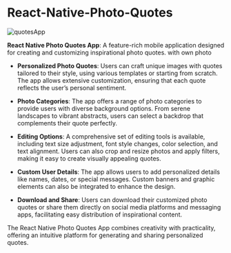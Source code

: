 # React-Native-Photo-Quotes
![quotesApp](https://github.com/user-attachments/assets/81f9e537-c352-46dd-9243-74190a224563)

**React Native Photo Quotes App**: A feature-rich mobile application designed for creating and customizing inspirational photo quotes. with own photo 

- **Personalized Photo Quotes**: Users can craft unique images with quotes tailored to their style, using various templates or starting from scratch. The app allows extensive customization, ensuring that each quote reflects the user’s personal sentiment.

- **Photo Categories**: The app offers a range of photo categories to provide users with diverse background options. From serene landscapes to vibrant abstracts, users can select a backdrop that complements their quote perfectly.

- **Editing Options**: A comprehensive set of editing tools is available, including text size adjustment, font style changes, color selection, and text alignment. Users can also crop and resize photos and apply filters, making it easy to create visually appealing quotes.

- **Custom User Details**: The app allows users to add personalized details like names, dates, or special messages. Custom banners and graphic elements can also be integrated to enhance the design.

- **Download and Share**: Users can download their customized photo quotes or share them directly on social media platforms and messaging apps, facilitating easy distribution of inspirational content.

The React Native Photo Quotes App combines creativity with practicality, offering an intuitive platform for generating and sharing personalized quotes.
